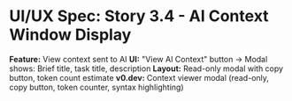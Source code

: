 # UI/UX Spec: Story 3.4 - AI Context Window Display
**Feature:** View context sent to AI
**UI:** "View AI Context" button → Modal shows: Brief title, task title, description
**Layout:** Read-only modal with copy button, token count estimate
**v0.dev:** Context viewer modal (read-only, copy button, token counter, syntax highlighting)
